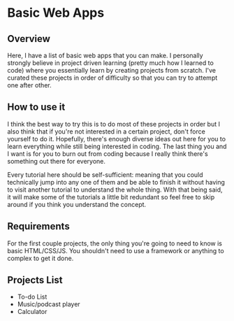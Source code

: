 # Basic Web Apps

## Overview

Here, I have a list of basic web apps that you can make. I personally strongly believe in project driven learning (pretty much how I learned to code) where you essentially learn by creating projects from scratch. I've curated these projects in order of difficulty so that you can try to attempt one after other.

## How to use it

I think the best way to try this is to do most of these projects in order but I also think that if you're not interested in a certain project, don't force yourself to do it. Hopefully, there's enough diverse ideas out here for you to learn everything while still being interested in coding. The last thing you and I want is for you to burn out from coding because I really think there's something out there for everyone.

Every tutorial here should be self-sufficient: meaning that you could technically jump into any one of them and be able to finish it without having to visit another tutorial to understand the whole thing. With that being said, it will make some of the tutorials a little bit redundant so feel free to skip around if you think you understand the concept.

## Requirements

For the first couple projects, the only thing you're going to need to know is basic HTML/CSS/JS. You shouldn't need to use a framework or anything to complex to get it done.

## Projects List

* To-do List
* Music/podcast player
* Calculator



